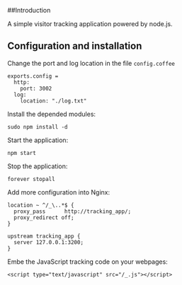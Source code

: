 ##Introduction

A simple visitor tracking application powered by node.js. 

## Configuration and installation

Change the port and log location in the file `config.coffee`

    exports.config = 
      http:
        port: 3002
      log:
        location: "./log.txt"

Install the depended modules:

    sudo npm install -d

Start the application:

    npm start

Stop the application:

    forever stopall

Add more configuration into Nginx:

    location ~ ^/_\..*$ {
      proxy_pass      http://tracking_app/;
      proxy_redirect off;
    }
    
    upstream tracking_app {
      server 127.0.0.1:3200;
    }

Embe the JavaScript tracking code on your webpages:

    <script type="text/javascript" src="/_.js"></script>
